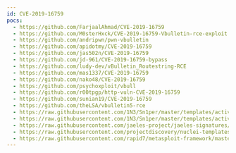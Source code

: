 ```yaml
---
id: CVE-2019-16759
pocs:
  - https://github.com/FarjaalAhmad/CVE-2019-16759
  - https://github.com/M0sterHxck/CVE-2019-16759-Vbulletin-rce-exploit
  - https://github.com/andripwn/pwn-vbulletin
  - https://github.com/apidotmy/CVE-2019-16759
  - https://github.com/jas502n/CVE-2019-16759
  - https://github.com/jd-961/CVE-2019-16759-bypass
  - https://github.com/ludy-dev/vBulletin_Routestring-RCE
  - https://github.com/mas1337/CVE-2019-16759
  - https://github.com/nako48/CVE-2019-16759
  - https://github.com/psychoxploit/vbull
  - https://github.com/r00tpgp/http-vuln-CVE-2019-16759
  - https://github.com/sunian19/CVE-2019-16759
  - https://github.com/theLSA/vbulletin5-rce
  - https://raw.githubusercontent.com/1N3/Sn1per/master/templates/active/CVE-2019-16759_-_vBulletin_5.x_0-Day_Pre-Auth_Remote_Command_Execution.sh
  - https://raw.githubusercontent.com/1N3/Sn1per/master/templates/active/CVE-2019-16759_-_vBulletin_5.x_0-Day_Pre-Auth_Remote_Command_Execution_Bypass.sh
  - https://raw.githubusercontent.com/jaeles-project/jaeles-signatures/master/cves/vbulletin-rce-cve-2019-16759.yaml
  - https://raw.githubusercontent.com/projectdiscovery/nuclei-templates/master/cves/2019/CVE-2019-16759.yaml
  - https://raw.githubusercontent.com/rapid7/metasploit-framework/master/modules/exploits/multi/http/vbulletin_widgetconfig_rce.rb
---
```

